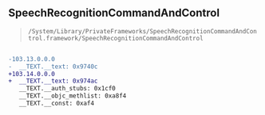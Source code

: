 ## SpeechRecognitionCommandAndControl

> `/System/Library/PrivateFrameworks/SpeechRecognitionCommandAndControl.framework/SpeechRecognitionCommandAndControl`

```diff

-103.13.0.0.0
-  __TEXT.__text: 0x9740c
+103.14.0.0.0
+  __TEXT.__text: 0x974ac
   __TEXT.__auth_stubs: 0x1cf0
   __TEXT.__objc_methlist: 0xa8f4
   __TEXT.__const: 0xaf4

```

